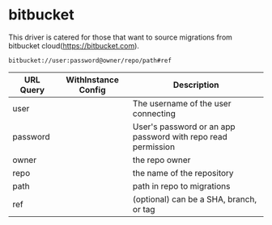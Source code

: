 # bitbucket

This driver is catered for those that want to source migrations from bitbucket cloud(https://bitbucket.com).

`bitbucket://user:password@owner/repo/path#ref`

| URL Query  | WithInstance Config | Description |
|------------|---------------------|-------------|
| user | | The username of the user connecting |
| password | | User's password or an app password with repo read permission  |
| owner | | the repo owner |
| repo | | the name of the repository |
| path | | path in repo to migrations |
| ref | | (optional) can be a SHA, branch, or tag |
